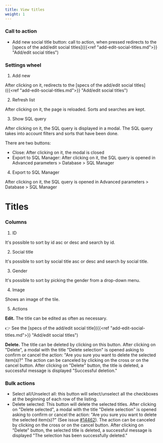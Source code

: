 ```yaml
---
title: View titles
weight: 1
---
```


### Call to action

 - Add new social title button: call to action, when pressed redirects to the [specs of the add/edit social titles]({{<ref "add-edit-social-titles.md">}} "Add/edit social titles") 

### Settings wheel 

1) Add new

After clicking on it, redirects to the [specs of the add/edit social titles]({{<ref "add-edit-social-titles.md">}} "Add/edit social titles") 

2) Refresh list

After clicking on it, the page is reloaded. Sorts and searches are kept.

3) Show SQL query

After clicking on it, the SQL query is displayed in a modal. The SQL query takes into account filters and sorts that have been done.

There are two buttons:

- Close: After clicking on it, the modal is closed
- Export to SQL Manager: After clicking on it, the SQL query is opened in Advanced parameters > Database > SQL Manager

4) Export to SQL Manager

After clicking on it, the SQL query is opened in Advanced parameters > Database > SQL Manager

# Titles

### Columns

1) ID

It's possible to sort by id asc or desc and search by id.

2) Social title

It's possible to sort by social title asc or desc and search by social title.

3) Gender

It's possible to sort by picking the gender from a drop-down menu.

4) Image

Shows an image of the tile.

5) Actions

**Edit.** The title can be edited as often as necessary.

👉 See the [specs of the add/edit social title]({{<ref "add-edit-social-titles.md">}} "Add/edit social titles") 

**Delete.** The title can be deleted by clicking on this button. After clicking on "Delete", a modal with the title "Delete selection" is opened asking to confirm or cancel the action: "Are you sure you want to delete the selected item(s)?"
The action can be canceled by clicking on the cross or on the cancel button.
After clicking on "Delete" button, the title is deleted, a successful message is displayed "Successful deletion."

### Bulk actions 

- Select all/Unselect all: this button will select/unselect all the checkboxes at the beginning of each row of the listing.
- Delete selected: This button will delete the selected titles. 
After clicking on "Delete selected", a modal with the title "Delete selection" is opened asking to confirm or cancel the action: "Are you sure you want to delete the selected item(s)?" (See issue [#14462](https://github.com/PrestaShop/PrestaShop/issues/14462)). The action can be canceled by clicking on the cross or on the cancel button.
After clicking on "Delete" button, the selected title is deleted, a successful message is displayed "The selection has been successfully deleted."
